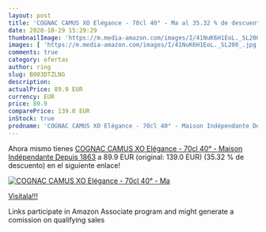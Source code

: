 ```yaml
---
layout: post
title: 'COGNAC CAMUS XO Elégance - 70cl 40° - Ma al 35.32 % de descuento'
date: 2020-10-29 15:29:29
thumbnailImage: 'https://m.media-amazon.com/images/I/41NuK6H1EoL._SL200_.jpg'
images: [ 'https://m.media-amazon.com/images/I/41NuK6H1EoL._SL200_.jpg' ]
comments: true
category: ofertas
author: ring
slug: B003DTZLNG
description:
actualPrice: 89.9 EUR
currency: EUR
price: 89.9
comparePrice: 139.0 EUR
inStock: true
prodname: 'COGNAC CAMUS XO Elégance - 70cl 40° - Maison Indépendante Depuis 1863'
---
```


Ahora mismo tienes [COGNAC CAMUS XO Elégance - 70cl 40° - Maison Indépendante Depuis 1863](https://www.amazon.fr/dp/B003DTZLNG/?tag=tolees0d-21) a 89.9 EUR (original: 139.0 EUR) (35.32 %  de descuento) en el siguiente enlace!

[![COGNAC CAMUS XO Elégance - 70cl 40° - Ma](https://m.media-amazon.com/images/I/41NuK6H1EoL._SL200_.jpg)](https://www.amazon.fr/dp/B003DTZLNG/?tag=tolees0d-21)

[Visítala!!!](https://www.amazon.fr/dp/B003DTZLNG/?tag=tolees0d-21)

Links participate in Amazon Associate program and might generate a comission on qualifying sales
